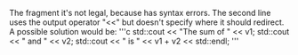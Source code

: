 The fragment it's not legal, because has syntax errors.
The second line uses the output operator "<<" but doesn't specify where it should  redirect.
A possible solution would be:
'''c
	std::cout << "The sum of " << v1;
	std::cout << " and " << v2;
	std::cout << " is " << v1 + v2 << std::endl;
'''
